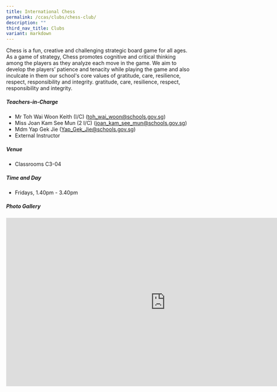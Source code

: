 ```yaml
---
title: International Chess
permalink: /ccas/clubs/chess-club/
description: ""
third_nav_title: Clubs
variant: markdown
---
```

Chess is a fun, creative and challenging strategic board game for all ages. As a game of strategy, Chess promotes cognitive and critical thinking among the players as they analyze each move in the game. We aim to develop the players’ patience and tenacity while playing the game and also inculcate in them our school's core values of gratitude, care, resilience, respect, responsibility and integrity. gratitude, care, resilience, respect, responsibility and integrity.

##### **Teachers-in-Charge**
* Mr Toh Wai Woon Keith (I/C) (toh_wai_woon@schools.gov.sg)
* Miss Joan Kam See Mun (2 I/C) (joan_kam_see_mun@schools.gov.sg)
* Mdm Yap Gek Jie (Yap_Gek_Jie@schools.gov.sg)
* External Instructor

##### **Venue**
* Classrooms C3-04

##### **Time and Day**
* Fridays, 1.40pm - 3.40pm

##### **Photo Gallery**

<iframe src="https://docs.google.com/presentation/d/e/2PACX-1vSMO9KzCTM5v_MnzfDgsM6LFLlPUgjSdLrmYb0Xw3TllLMsusUEIMRpxNqeThyTcCXB-DRHHtNKARSI/embed?start=true&amp;loop=true&amp;delayms=5000" frameborder="0" width="860" height="455" allowfullscreen="true"></iframe>